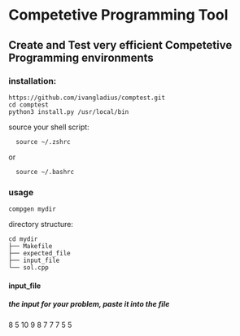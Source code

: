 
# Competetive Programming Tool
## Create and Test very efficient Competetive Programming environments 
### installation: 
```
https://github.com/ivangladius/comptest.git
cd comptest
python3 install.py /usr/local/bin
```
source your shell script: 
```
  source ~/.zshrc
```
or 
```
  source ~/.bashrc
```
### usage 
```
compgen mydir
```
directory structure:
```
cd mydir
├── Makefile
├── expected_file
├── input_file
└── sol.cpp
```

#### input_file 
##### the input for your problem, paste it into the file
8 5
10 9 8 7 7 7 5 5
